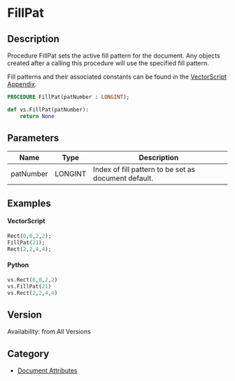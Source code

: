 # FillPat

## Description
Procedure FillPat sets the active fill pattern for the document. Any objects created after a calling this procedure will use the specified fill pattern.

Fill patterns and their associated constants can be found in the [VectorScript Appendix](../Appendix/pages/Appendix%20E%20-%20Miscellaneous%20Selectors.md#fill-patterns).

```pascal
PROCEDURE FillPat(patNumber : LONGINT);
```

```python
def vs.FillPat(patNumber):
    return None
```

## Parameters
|Name|Type|Description|
|---|---|---|
|patNumber|LONGINT|Index of fill pattern to be set as document default.|

## Examples
#### VectorScript ####
```pascal
Rect(0,0,2,2);
FillPat(21);
Rect(2,2,4,4);
```
#### Python ####
```python
vs.Rect(0,0,2,2)
vs.FillPat(21)
vs.Rect(2,2,4,4)
```

## Version
Availability: from All Versions

## Category
* [Document Attributes](../Categories/Document%20Attributes.md)
